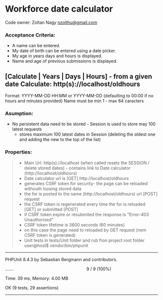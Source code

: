 # Workforce date calculator

Code owner: Zoltan Nagy <nzolthu@gmail.com>
### Acceptance Criteria:
- A name can be entered.
- My date of birth can be entered using a date picker.
- My age in years days and hours is displayed.
- Name and age of previous submissions is displayed.

[Calculate | Years | Days | Hours] - from a given date
Calculate: http(s)://localhost/oldhours
- 
Format: YYYY-MM-DD HH:MM or YYYY-MM-DD (defaulting to 00:00 if no hours and minutes provided)
Name must be min 1 - max 64 caracters 
### Asumption:
- No persistent data need to be stored - Session is used to store may 100 latest requests
    - stores maximum 100 latest dates in Session (deleting the oldest one and adding the new to the top of the list)

### Properties:
>- Main Url: http(s)://localhost (when called resets the SESSION / delete stored dates) - contains link to Date calculator (http://localhost/oldhours)
>- Date calculator url is [GET] http://localhost/oldhours
>- generates CSRF token for security- the page can be reloaded withouth loosing stored data
>- the for is posted to the same (http://localhost/oldhours) url [POST] request
>- the CSRF token is regenerated every time the for is reloaded [GET] or submitted [POST]
>- if CSRF token expire or resubmited the response is "Error-403 Unauthorized" 
>- CSRF token lifetime is 3600 seconds (60 minutes)
>- on this case the page need to reloaded by GET request (nem CSRF token is generated)
>- Unit tests in tests/Unit folder and rub fron project root folder
user@host$ vendor/bin/phpunit
__________________________________________________________________________________________
PHPUnit 8.4.3 by Sebastian Bergmann and contributors.

.......                                                             9 / 9 (100%)

Time: 39 ms, Memory: 4.00 MB

OK (9 tests, 29 assertions)
__________________________________________________________________________________________
